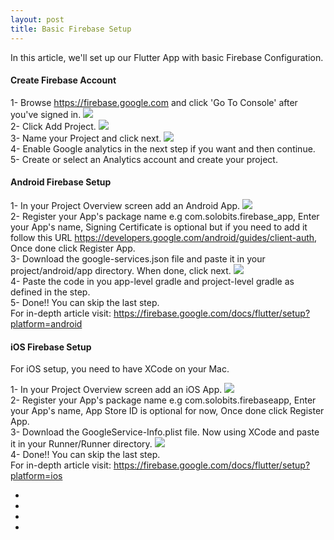 ```yaml
---
layout: post
title: Basic Firebase Setup
---
```

In this article, we'll set up our Flutter App with basic Firebase Configuration. 

#### Create Firebase Account

1- Browse https://firebase.google.com and click 'Go To Console' after you've signed in. 
<img src="https://solobits.github.io/public/images/1_firebase.png"/></br>
2- Click Add Project.
<img src="https://solobits.github.io/public/images/2_firebase.png"/></br>
3- Name your Project and click next.
<img src="https://solobits.github.io/public/images/3_firebase.png"/></br>
4- Enable Google analytics in the next step if you want and then continue.</br>
5- Create or select an Analytics account and create your project. </br>

#### Android Firebase Setup

1- In your Project Overview screen add an Android App. 
<img src="https://solobits.github.io/public/images/4_firebase.png"/></br>
2- Register your App's package name e.g com.solobits.firebase_app, Enter your App's name, Signing Certificate is optional but if you need to add it follow this URL https://developers.google.com/android/guides/client-auth, Once done click Register App. </br>
3- Download the google-services.json file and paste it in your project/android/app directory. When done, click next.
<img src="https://solobits.github.io/public/images/5_firebase.png"/></br>
4- Paste the code in you app-level gradle and project-level gradle as defined in the step. </br>
5- Done!! You can skip the last step.</br>
For in-depth article visit: https://firebase.google.com/docs/flutter/setup?platform=android</br>


#### iOS Firebase Setup
For iOS setup, you need to have XCode on your Mac.

1- In your Project Overview screen add an iOS App. 
<img src="https://solobits.github.io/public/images/6_firebase.png"/></br>
2- Register your App's package name e.g com.solobits.firebaseapp, Enter your App's name, App Store ID is optional for now, Once done click Register App. </br>
3- Download the GoogleService-Info.plist file. Now using XCode and paste it in your Runner/Runner directory.
<img src="https://solobits.github.io/public/images/7_firebase.png"/></br>
4- Done!! You can skip the last step.</br>
For in-depth article visit: https://firebase.google.com/docs/flutter/setup?platform=ios</br>


<section class="contact">
      <ul>
          <li class="github"><a href="https://github.com/solobits/" target="_blank"><i class="fa fa-github"></i></a></li>       
          <li class="linkedin"><a href="https://www.linkedin.com/in/solobits/" target="_blank"><i class="fa fa-linkedin" aria-hidden="true"></i></a></li>
          <li class="twitter"><a href="https://twitter.com/solobits_nelson" target="_blank"><i class="fa fa-twitter" aria-hidden="true"></i></a></li>
          <li class="medium_platform"><a href="https://medium.com/@solobits_nelson" target="_blank"><i class="fa fa-medium" aria-hidden="true"></i></a></li>
      </ul>
</section>